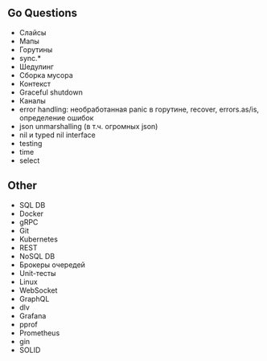 ## Go Questions

- Слайсы
- Мапы
- Горутины
- sync.\*
- Шедулинг
- Сборка мусора
- Контекст
- Graceful shutdown
- Каналы
- error handling: необработанная panic в горутине, recover, errors.as/is, определение ошибок
- json unmarshalling (в т.ч. огромных json)
- nil и typed nil interface
- testing
- time
- select

## Other

- SQL DB
- Docker
- gRPC
- Git
- Kubernetes
- REST
- NoSQL DB
- Брокеры очередей
- Unit-тесты
- Linux
- WebSocket
- GraphQL
- dlv
- Grafana
- pprof
- Prometheus
- gin
- SOLID
